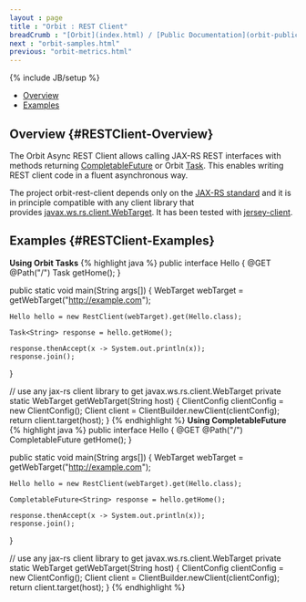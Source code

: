 ```yaml
---
layout : page
title : "Orbit : REST Client"
breadCrumb : "[Orbit](index.html) / [Public Documentation](orbit-public-documentation.html) / [Utils](orbit-utils.html)"
next : "orbit-samples.html"
previous: "orbit-metrics.html"
---
```

{% include JB/setup %}



-  [Overview](#RESTClient-Overview)
-  [Examples](#RESTClient-Examples)



Overview {#RESTClient-Overview}
----------


The Orbit Async REST Client allows calling JAX-RS REST interfaces with methods returning [CompletableFuture](https://docs.oracle.com/javase/8/docs/api/java/util/concurrent/CompletableFuture.html) or Orbit [Task](http://orbit.bioware.com/apidocs/development/com/ea/orbit/concurrent/Task.html). This enables writing REST client code in a fluent asynchronous way.


The project orbit-rest-client depends only on the [JAX-RS standard](https://jax-rs-spec.java.net/) and it is in principle compatible with any client library that provides [javax.ws.rs.client.WebTarget](http://docs.oracle.com/javaee/7/api/javax/ws/rs/client/package-summary.html). It has been tested with [jersey-client](https://jersey.java.net/documentation/latest/modules-and-dependencies.html#client-jdk).


Examples {#RESTClient-Examples}
----------

**Using Orbit Tasks** 
{% highlight java %}
public interface Hello
{
    @GET
    @Path("/")
    Task<String> getHome();
}

public static void main(String args[])
{
    WebTarget webTarget = getWebTarget("http://example.com");

    Hello hello = new RestClient(webTarget).get(Hello.class);

    Task<String> response = hello.getHome();

    response.thenAccept(x -> System.out.println(x)); 
    response.join();
}

// use any jax-rs client library to get javax.ws.rs.client.WebTarget
private static WebTarget getWebTarget(String host)
{
    ClientConfig clientConfig = new ClientConfig();
    Client client = ClientBuilder.newClient(clientConfig);
    return client.target(host);
}
{% endhighlight %}
**Using CompletableFuture** 
{% highlight java %}
public interface Hello
{
    @GET
    @Path("/")
    CompletableFuture<String> getHome();
}

public static void main(String args[])
{
    WebTarget webTarget = getWebTarget("http://example.com");

    Hello hello = new RestClient(webTarget).get(Hello.class);

    CompletableFuture<String> response = hello.getHome();

    response.thenAccept(x -> System.out.println(x)); 
    response.join();
}

// use any jax-rs client library to get javax.ws.rs.client.WebTarget
private static WebTarget getWebTarget(String host)
{
    ClientConfig clientConfig = new ClientConfig();
    Client client = ClientBuilder.newClient(clientConfig);
    return client.target(host);
}
{% endhighlight %}
